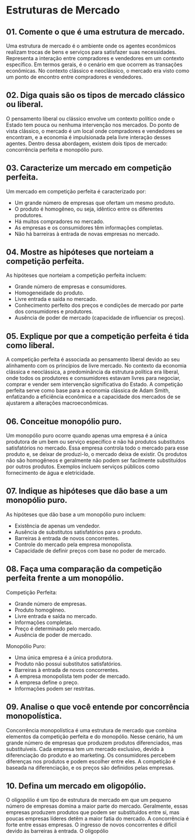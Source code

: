 # Estruturas de Mercado

## 01. Comente o que é uma estrutura de mercado.

Uma estrutura de mercado é o ambiente onde os agentes econômicos realizam trocas de bens e serviços para satisfazer suas necessidades. Representa a interação entre compradores e vendedores em um contexto específico. Em termos gerais, é o cenário em que ocorrem as transações econômicas. No contexto clássico e neoclássico, o mercado era visto como um ponto de encontro entre compradores e vendedores.

## 02. Diga quais são os tipos de mercado clássico ou liberal.

O pensamento liberal ou clássico envolve um contexto político onde o Estado tem pouca ou nenhuma intervenção nos mercados. Do ponto de vista clássico, o mercado é um local onde compradores e vendedores se encontram, e a economia é impulsionada pela livre interação desses agentes. Dentro dessa abordagem, existem dois tipos de mercado: concorrência perfeita e monopólio puro.

## 03. Caracterize um mercado em competição perfeita.

Um mercado em competição perfeita é caracterizado por:

- Um grande número de empresas que ofertam um mesmo produto.
- O produto é homogêneo, ou seja, idêntico entre os diferentes produtores.
- Há muitos compradores no mercado.
- As empresas e os consumidores têm informações completas.
- Não há barreiras à entrada de novas empresas no mercado.

## 04. Mostre as hipóteses que norteiam a competição perfeita.

As hipóteses que norteiam a competição perfeita incluem:

- Grande número de empresas e consumidores.
- Homogeneidade do produto.
- Livre entrada e saída no mercado.
- Conhecimento perfeito dos preços e condições de mercado por parte dos consumidores e produtores.
- Ausência de poder de mercado (capacidade de influenciar os preços).

## 05. Explique por que a competição perfeita é tida como liberal.

A competição perfeita é associada ao pensamento liberal devido ao seu alinhamento com os princípios de livre mercado. No contexto da economia clássica e neoclássica, a predominância da estrutura política era liberal, onde todos os produtores e consumidores estavam livres para negociar, comprar e vender sem intervenção significativa do Estado. A competição perfeita serve como base para a economia clássica de Adam Smith, enfatizando a eficiência econômica e a capacidade dos mercados de se ajustarem a alterações macroeconômicas.

## 06. Conceitue monopólio puro.

Um monopólio puro ocorre quando apenas uma empresa é a única produtora de um bem ou serviço específico e não há produtos substitutos satisfatórios no mercado. Essa empresa controla todo o mercado para esse produto e, se deixar de produzi-lo, o mercado deixa de existir. Os produtos não são homogêneos e geralmente não podem ser facilmente substituídos por outros produtos. Exemplos incluem serviços públicos como fornecimento de água e eletricidade.

## 07. Indique as hipóteses que dão base a um monopólio puro.

As hipóteses que dão base a um monopólio puro incluem:

- Existência de apenas um vendedor.
- Ausência de substitutos satisfatórios para o produto.
- Barreiras à entrada de novos concorrentes.
- Controle do mercado pela empresa monopolista.
- Capacidade de definir preços com base no poder de mercado.

## 08. Faça uma comparação da competição perfeita frente a um monopólio.

Competição Perfeita:
- Grande número de empresas.
- Produto homogêneo.
- Livre entrada e saída no mercado.
- Informações completas.
- Preço é determinado pelo mercado.
- Ausência de poder de mercado.

Monopólio Puro:
- Uma única empresa é a única produtora.
- Produto não possui substitutos satisfatórios.
- Barreiras à entrada de novos concorrentes.
- A empresa monopolista tem poder de mercado.
- A empresa define o preço.
- Informações podem ser restritas.

## 09. Analise o que você entende por concorrência monopolística.

Concorrência monopolística é uma estrutura de mercado que combina elementos da competição perfeita e do monopólio. Nesse cenário, há um grande número de empresas que produzem produtos diferenciados, mas substituíveis. Cada empresa tem um mercado exclusivo, devido à diferenciação do produto e ao marketing. Os consumidores percebem diferenças nos produtos e podem escolher entre eles. A competição é baseada na diferenciação, e os preços são definidos pelas empresas.

## 10. Defina um mercado em oligopólio.

O oligopólio é um tipo de estrutura de mercado em que um pequeno número de empresas domina a maior parte do mercado. Geralmente, essas empresas produzem produtos que podem ser substituídos entre si, mas poucas empresas líderes detêm a maior fatia do mercado. A concorrência é forte entre essas empresas. O ingresso de novos concorrentes é difícil devido às barreiras à entrada. O oligopólio

